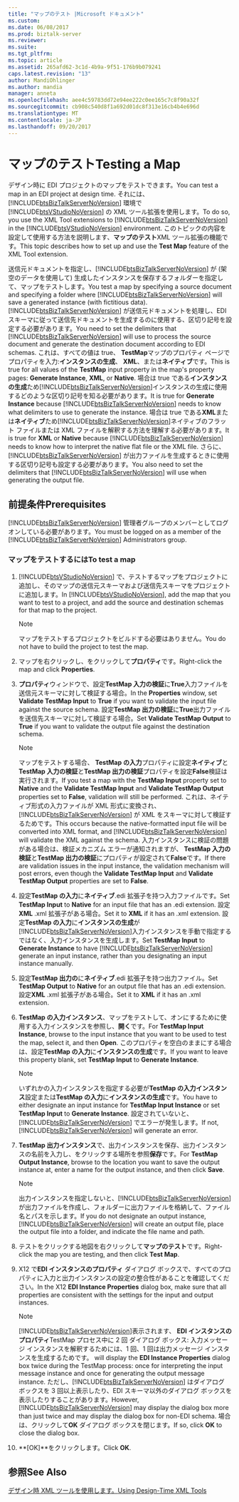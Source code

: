 ```yaml
---
title: "マップのテスト |Microsoft ドキュメント"
ms.custom: 
ms.date: 06/08/2017
ms.prod: biztalk-server
ms.reviewer: 
ms.suite: 
ms.tgt_pltfrm: 
ms.topic: article
ms.assetid: 265afd62-3c1d-4b9a-9f51-176b9b079241
caps.latest.revision: "13"
author: MandiOhlinger
ms.author: mandia
manager: anneta
ms.openlocfilehash: aee4c59783dd72e94ee222c0ee165c7c8f90a32f
ms.sourcegitcommit: cb908c540d8f1a692d01dc8f313e16cb4b4e696d
ms.translationtype: MT
ms.contentlocale: ja-JP
ms.lasthandoff: 09/20/2017
---
```

# <a name="testing-a-map"></a><span data-ttu-id="063a0-102">マップのテスト</span><span class="sxs-lookup"><span data-stu-id="063a0-102">Testing a Map</span></span>
<span data-ttu-id="063a0-103">デザイン時に EDI プロジェクトのマップをテストできます。</span><span class="sxs-lookup"><span data-stu-id="063a0-103">You can test a map in an EDI project at design time.</span></span> <span data-ttu-id="063a0-104">それには、[!INCLUDE[btsBizTalkServerNoVersion](../includes/btsbiztalkservernoversion-md.md)] 環境で [!INCLUDE[btsVStudioNoVersion](../includes/btsvstudionoversion-md.md)] の XML ツール拡張を使用します。</span><span class="sxs-lookup"><span data-stu-id="063a0-104">To do so, you use the XML Tool extensions to [!INCLUDE[btsBizTalkServerNoVersion](../includes/btsbiztalkservernoversion-md.md)] in the [!INCLUDE[btsVStudioNoVersion](../includes/btsvstudionoversion-md.md)] environment.</span></span> <span data-ttu-id="063a0-105">このトピックの内容を設定して使用する方法を説明します、**マップのテスト**XML ツール拡張の機能です。</span><span class="sxs-lookup"><span data-stu-id="063a0-105">This topic describes how to set up and use the **Test Map** feature of the XML Tool extension.</span></span>  
  
 <span data-ttu-id="063a0-106">送信元ドキュメントを指定し、[!INCLUDE[btsBizTalkServerNoVersion](../includes/btsbiztalkservernoversion-md.md)] が (架空のデータを使用して) 生成したインスタンスを保存するフォルダーを指定して、マップをテストします。</span><span class="sxs-lookup"><span data-stu-id="063a0-106">You test a map by specifying a source document and specifying a folder where [!INCLUDE[btsBizTalkServerNoVersion](../includes/btsbiztalkservernoversion-md.md)] will save a generated instance (with fictitious data).</span></span> <span data-ttu-id="063a0-107">[!INCLUDE[btsBizTalkServerNoVersion](../includes/btsbiztalkservernoversion-md.md)] が送信元ドキュメントを処理し、EDI スキーマに従って送信先ドキュメントを生成するのに使用する、区切り記号を設定する必要があります。</span><span class="sxs-lookup"><span data-stu-id="063a0-107">You need to set the delimiters that [!INCLUDE[btsBizTalkServerNoVersion](../includes/btsbiztalkservernoversion-md.md)] will use to process the source document and generate the destination document according to EDI schemas.</span></span> <span data-ttu-id="063a0-108">これは、すべての値は true、 **TestMap**マップのプロパティ ページでプロパティを入力:**インスタンスの生成**、 **XML**、または**ネイティブ**です。</span><span class="sxs-lookup"><span data-stu-id="063a0-108">This is true for all values of the **TestMap** input property in the map's property pages: **Generate Instance**, **XML**, or **Native**.</span></span> <span data-ttu-id="063a0-109">場合は true である**インスタンスの生成**ため[!INCLUDE[btsBizTalkServerNoVersion](../includes/btsbiztalkservernoversion-md.md)]インスタンスの生成に使用するどのような区切り記号を知る必要があります。</span><span class="sxs-lookup"><span data-stu-id="063a0-109">It is true for **Generate Instance** because [!INCLUDE[btsBizTalkServerNoVersion](../includes/btsbiztalkservernoversion-md.md)] needs to know what delimiters to use to generate the instance.</span></span> <span data-ttu-id="063a0-110">場合は true である**XML**または**ネイティブ**ため[!INCLUDE[btsBizTalkServerNoVersion](../includes/btsbiztalkservernoversion-md.md)]ネイティブのフラット ファイルまたは XML ファイルを解釈する方法を理解する必要があります。</span><span class="sxs-lookup"><span data-stu-id="063a0-110">It is true for **XML** or **Native** because [!INCLUDE[btsBizTalkServerNoVersion](../includes/btsbiztalkservernoversion-md.md)] needs to know how to interpret the native flat file or the XML file.</span></span> <span data-ttu-id="063a0-111">さらに、[!INCLUDE[btsBizTalkServerNoVersion](../includes/btsbiztalkservernoversion-md.md)] が出力ファイルを生成するときに使用する区切り記号も設定する必要があります。</span><span class="sxs-lookup"><span data-stu-id="063a0-111">You also need to set the delimiters that [!INCLUDE[btsBizTalkServerNoVersion](../includes/btsbiztalkservernoversion-md.md)] will use when generating the output file.</span></span>  
  
## <a name="prerequisites"></a><span data-ttu-id="063a0-112">前提条件</span><span class="sxs-lookup"><span data-stu-id="063a0-112">Prerequisites</span></span>  
 <span data-ttu-id="063a0-113">[!INCLUDE[btsBizTalkServerNoVersion](../includes/btsbiztalkservernoversion-md.md)] 管理者グループのメンバーとしてログオンしている必要があります。</span><span class="sxs-lookup"><span data-stu-id="063a0-113">You must be logged on as a member of the [!INCLUDE[btsBizTalkServerNoVersion](../includes/btsbiztalkservernoversion-md.md)] Administrators group.</span></span>  
  
### <a name="to-test-a-map"></a><span data-ttu-id="063a0-114">マップをテストするには</span><span class="sxs-lookup"><span data-stu-id="063a0-114">To test a map</span></span>  
  
1.  <span data-ttu-id="063a0-115">[!INCLUDE[btsVStudioNoVersion](../includes/btsvstudionoversion-md.md)] で、テストするマップをプロジェクトに追加し、そのマップの送信元スキーマおよび送信先スキーマをプロジェクトに追加します。</span><span class="sxs-lookup"><span data-stu-id="063a0-115">In [!INCLUDE[btsVStudioNoVersion](../includes/btsvstudionoversion-md.md)], add the map that you want to test to a project, and add the source and destination schemas for that map to the project.</span></span>  
  
    > [!NOTE]
    >  <span data-ttu-id="063a0-116">マップをテストするプロジェクトをビルドする必要はありません。</span><span class="sxs-lookup"><span data-stu-id="063a0-116">You do not have to build the project to test the map.</span></span>  
  
2.  <span data-ttu-id="063a0-117">マップを右クリックし、をクリックして**プロパティ**です。</span><span class="sxs-lookup"><span data-stu-id="063a0-117">Right-click the map and click **Properties**.</span></span>  
  
3.  <span data-ttu-id="063a0-118">**プロパティ**ウィンドウで、設定**TestMap 入力の検証**に**True**入力ファイルを送信元スキーマに対して検証する場合。</span><span class="sxs-lookup"><span data-stu-id="063a0-118">In the **Properties** window, set **Validate TestMap Input** to **True** if you want to validate the input file against the source schema.</span></span> <span data-ttu-id="063a0-119">設定**TestMap 出力の検証**に**True**出力ファイルを送信先スキーマに対して検証する場合。</span><span class="sxs-lookup"><span data-stu-id="063a0-119">Set **Validate TestMap Output** to **True** if you want to validate the output file against the destination schema.</span></span>  
  
    > [!NOTE]
    >  <span data-ttu-id="063a0-120">マップをテストする場合、 **TestMap の入力**プロパティに設定**ネイティブ**と**TestMap 入力の検証**と**TestMap 出力の検証**プロパティを設定**False**検証は実行されます。</span><span class="sxs-lookup"><span data-stu-id="063a0-120">If you test a map with the **TestMap Input** property set to **Native** and the **Validate TestMap Input** and **Validate TestMap Output** properties set to **False**, validation will still be performed.</span></span> <span data-ttu-id="063a0-121">これは、ネイティブ形式の入力ファイルが XML 形式に変換され、[!INCLUDE[btsBizTalkServerNoVersion](../includes/btsbiztalkservernoversion-md.md)] が XML をスキーマに対して検証するためです。</span><span class="sxs-lookup"><span data-stu-id="063a0-121">This occurs because the native-formatted input file will be converted into XML format, and [!INCLUDE[btsBizTalkServerNoVersion](../includes/btsbiztalkservernoversion-md.md)] will validate the XML against the schema.</span></span> <span data-ttu-id="063a0-122">入力インスタンスに検証の問題がある場合は、検証メカニズム エラーが通知されますが、 **TestMap 入力の検証**と**TestMap 出力の検証**にプロパティが設定されて**False**です。</span><span class="sxs-lookup"><span data-stu-id="063a0-122">If there are validation issues in the input instance, the validation mechanism will post errors, even though the **Validate TestMap Input** and **Validate TestMap Output** properties are set to **False**.</span></span>  
  
4.  <span data-ttu-id="063a0-123">設定**TestMap の入力**に**ネイティブ**.edi 拡張子を持つ入力ファイルです。</span><span class="sxs-lookup"><span data-stu-id="063a0-123">Set **TestMap Input** to **Native** for an input file that has an .edi extension.</span></span> <span data-ttu-id="063a0-124">設定**XML** .xml 拡張子がある場合。</span><span class="sxs-lookup"><span data-stu-id="063a0-124">Set it to **XML** if it has an .xml extension.</span></span> <span data-ttu-id="063a0-125">設定**TestMap の入力**に**インスタンスの生成**が[!INCLUDE[btsBizTalkServerNoVersion](../includes/btsbiztalkservernoversion-md.md)]入力インスタンスを手動で指定するではなく、入力インスタンスを生成します。</span><span class="sxs-lookup"><span data-stu-id="063a0-125">Set **TestMap Input** to **Generate Instance** to have [!INCLUDE[btsBizTalkServerNoVersion](../includes/btsbiztalkservernoversion-md.md)] generate an input instance, rather than you designating an input instance manually.</span></span>  
  
5.  <span data-ttu-id="063a0-126">設定**TestMap 出力の**に**ネイティブ**.edi 拡張子を持つ出力ファイル。</span><span class="sxs-lookup"><span data-stu-id="063a0-126">Set **TestMap Output** to **Native** for an output file that has an .edi extension.</span></span> <span data-ttu-id="063a0-127">設定**XML** .xml 拡張子がある場合。</span><span class="sxs-lookup"><span data-stu-id="063a0-127">Set it to **XML** if it has an .xml extension.</span></span>  
  
6.  <span data-ttu-id="063a0-128">**TestMap の入力インスタンス**、マップをテストして、オンにするために使用する入力インスタンスを参照し、**開く**です。</span><span class="sxs-lookup"><span data-stu-id="063a0-128">For **TestMap Input Instance**, browse to the input instance that you want to be used to test the map, select it, and then **Open**.</span></span> <span data-ttu-id="063a0-129">このプロパティを空白のままにする場合は、設定**TestMap の入力**に**インスタンスの生成**です。</span><span class="sxs-lookup"><span data-stu-id="063a0-129">If you want to leave this property blank, set **TestMap Input** to **Generate Instance**.</span></span>  
  
    > [!NOTE]
    >  <span data-ttu-id="063a0-130">いずれかの入力インスタンスを指定する必要が**TestMap の入力インスタンス**設定または**TestMap の入力**に**インスタンスの生成**です。</span><span class="sxs-lookup"><span data-stu-id="063a0-130">You have to either designate an input instance for **TestMap Input Instance** or set **TestMap Input** to **Generate Instance**.</span></span> <span data-ttu-id="063a0-131">設定されていないと、[!INCLUDE[btsBizTalkServerNoVersion](../includes/btsbiztalkservernoversion-md.md)] でエラーが発生します。</span><span class="sxs-lookup"><span data-stu-id="063a0-131">If not, [!INCLUDE[btsBizTalkServerNoVersion](../includes/btsbiztalkservernoversion-md.md)] will generate an error.</span></span>  
  
7.  <span data-ttu-id="063a0-132">**TestMap 出力インスタンス**で、出力インスタンスを保存、出力インスタンスの名前を入力し、をクリックする場所を参照**保存**です。</span><span class="sxs-lookup"><span data-stu-id="063a0-132">For **TestMap Output Instance**, browse to the location you want to save the output instance at, enter a name for the output instance, and then click **Save**.</span></span>  
  
    > [!NOTE]
    >  <span data-ttu-id="063a0-133">出力インスタンスを指定しないと、[!INCLUDE[btsBizTalkServerNoVersion](../includes/btsbiztalkservernoversion-md.md)] が出力ファイルを作成し、フォルダーに出力ファイルを格納して、ファイル名とパスを示します。</span><span class="sxs-lookup"><span data-stu-id="063a0-133">If you do not designate an output instance, [!INCLUDE[btsBizTalkServerNoVersion](../includes/btsbiztalkservernoversion-md.md)] will create an output file, place the output file into a folder, and indicate the file name and path.</span></span>  
  
8.  <span data-ttu-id="063a0-134">テストをクリックする地図を右クリックして**マップのテスト**です。</span><span class="sxs-lookup"><span data-stu-id="063a0-134">Right-click the map you are testing, and then click **Test Map**.</span></span>  
  
9. <span data-ttu-id="063a0-135">X12 で**EDI インスタンスのプロパティ** ダイアログ ボックスで、すべてのプロパティに入力と出力インスタンスの設定の整合性があることを確認してください。</span><span class="sxs-lookup"><span data-stu-id="063a0-135">In the X12 **EDI Instance Properties** dialog box, make sure that all properties are consistent with the settings for the input and output instances.</span></span>  
  
    > [!NOTE]
    >  [!INCLUDE[btsBizTalkServerNoVersion](../includes/btsbiztalkservernoversion-md.md)]<span data-ttu-id="063a0-136">表示されます、 **EDI インスタンスのプロパティ**TestMap プロセス中に 2 回 ダイアログ ボックス: 入力メッセージ インスタンスを解釈するためには、1 回、1 回は出力メッセージ インスタンスを生成するためです。</span><span class="sxs-lookup"><span data-stu-id="063a0-136"> will display the **EDI Instance Properties** dialog box twice during the TestMap process: once for interpreting the input message instance and once for generating the output message instance.</span></span> <span data-ttu-id="063a0-137">ただし、[!INCLUDE[btsBizTalkServerNoVersion](../includes/btsbiztalkservernoversion-md.md)] はダイアログ ボックスを 3 回以上表示したり、EDI スキーマ以外のダイアログ ボックスを表示したりすることがあります。</span><span class="sxs-lookup"><span data-stu-id="063a0-137">However, [!INCLUDE[btsBizTalkServerNoVersion](../includes/btsbiztalkservernoversion-md.md)] may display the dialog box more than just twice and may display the dialog box for non-EDI schema.</span></span> <span data-ttu-id="063a0-138">場合は、クリックして**OK**  ダイアログ ボックスを閉じます。</span><span class="sxs-lookup"><span data-stu-id="063a0-138">If so, click **OK** to close the dialog box.</span></span>  
  
10. <span data-ttu-id="063a0-139">**[OK]**をクリックします。</span><span class="sxs-lookup"><span data-stu-id="063a0-139">Click **OK**.</span></span>  
  
## <a name="see-also"></a><span data-ttu-id="063a0-140">参照</span><span class="sxs-lookup"><span data-stu-id="063a0-140">See Also</span></span>  
 [<span data-ttu-id="063a0-141">デザイン時 XML ツールを使用します。</span><span class="sxs-lookup"><span data-stu-id="063a0-141">Using Design-Time XML Tools</span></span>](../core/using-design-time-xml-tools.md)